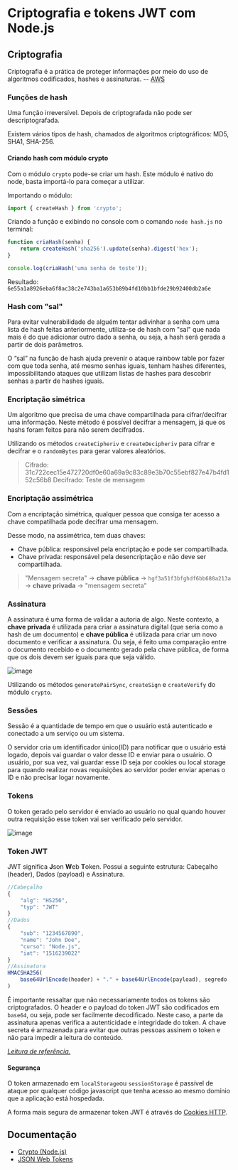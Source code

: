 # Criptografia e tokens JWT com Node.js

## Criptografia

Criptografia é a prática de proteger informações por meio do uso de algoritmos codificados, hashes e assinaturas. -- [AWS](https://aws.amazon.com/pt/what-is/cryptography/)

### Funções de hash

Uma função irreversível. Depois de criptografada não pode ser descriptografada.

Existem vários tipos de hash, chamados de algoritmos criptográficos: MD5, SHA1, SHA-256.

#### Criando hash com módulo crypto

Com o módulo `crypto` pode-se criar um hash. Este módulo é nativo do node, basta importá-lo para começar a utilizar.

Importando o módulo:

```javascript
import { createHash } from 'crypto';
```

Criando a função e exibindo no console com o comando `node hash.js` no terminal:

```javascript
function criaHash(senha) {
    return createHash('sha256').update(senha).digest('hex');
}

console.log(criaHash('uma senha de teste'));
```

Resultado: `6e55a1a8926eba6f8ac38c2e743ba1a653b89b4fd10bb1bfde29b92400db2a6e`

### Hash com "sal"

Para evitar vulnerabilidade de alguém tentar adivinhar a senha com uma lista de hash feitas anteriormente, utiliza-se de hash com "sal" que nada mais é do que adicionar outro dado a senha, ou seja, a hash será gerada a partir de dois parâmetros. 

O “sal” na função de hash ajuda prevenir o ataque rainbow table por fazer com que toda senha, até mesmo senhas iguais, tenham hashes diferentes, impossibilitando ataques que utilizam listas de hashes para descobrir senhas a partir de hashes iguais.

### Encriptação simétrica

Um algoritmo que precisa de uma chave compartilhada para cifrar/decifrar uma informação. Neste método é possível decifrar a mensagem, já que os hashs foram feitos para não serem decifrados.

Utilizando os métodos `createCipheriv` e `createDecipheriv` para cifrar e decifrar e o `randomBytes` para gerar valores aleatórios.

>Cifrado: 31c722cec15e472720df0e60a69a9c83c89e3b70c55ebf827e47b4fd152c56b8
Decifrado: Teste de mensagem

### Encriptação assimétrica

Com a encriptação simétrica, qualquer pessoa que consiga ter acesso a chave compatilhada pode decifrar uma mensagem.

Desse modo, na assimétrica, tem duas chaves: 

- Chave pública: responsável pela encriptação e pode ser compartilhada.
- Chave privada: responsável pela desencriptação e não deve ser compartilhada.

>"Mensagem secreta" -> **chave pública** -> `hgf3a51f3bfghdf6bb680a213a` -> **chave privada** -> "mensagem secreta"

### Assinatura

A assinatura é uma forma de validar a autoria de algo. Neste contexto, a **chave privada** é utilizada para criar a assinatura digital (que seria como a hash de um documento) e **chave pública** é utilizada para criar um novo documento e verificar a assinatura. Ou seja, é feito uma comparação entre o documento recebido e o documento gerado pela chave pública, de forma que os dois devem ser iguais para que seja válido.

![image](https://user-images.githubusercontent.com/79461028/226415487-a759a822-b47c-4098-a07a-b18b50e7b6a7.png)

Utilizando os métodos `generatePairSync`, `createSign` e `createVerify` do módulo `crypto`.

### Sessões

Sessão é a quantidade de tempo em que o usuário está autenticado e conectado a um serviço ou um sistema.

O servidor cria um identificador único(ID) para notificar que o usuário está logado, depois vai guardar o valor desse ID e enviar para o usuário. O usuário, por sua vez, vai guardar esse ID seja por cookies ou local storage para quando realizar novas requisições ao servidor poder enviar apenas o ID e não precisar logar novamente.
### Tokens

O token gerado pelo servidor é enviado ao usuário no qual quando houver outra requisição esse token vai ser verificado pelo servidor.

![image](https://cdn1.gnarususercontent.com.br/1/723333/747c3a63-c3b4-4c94-9cc3-55cb71c1013e.png)

### Token JWT

JWT significa **J**son **W**eb **T**oken. Possui a seguinte estrutura: Cabeçalho (header), Dados (payload) e Assinatura.

```javascript
//Cabeçalho
{
    "alg": "HS256",
    "typ": "JWT"
}
//Dados
{
    "sub": "1234567890",
    "name": "John Doe",
    "curso": "Node.js",
    "iat": "1516239022"
}
//Assinatura
HMACSHA256(
    base64UrlEncode(header) + "." + base64UrlEncode(payload), segredo
)
```
É importante ressaltar que não necessariamente todos os tokens são criptografados. O header e o payload do token JWT são codificados em `base64`, ou seja, pode ser facilmente decodificado. Neste caso, a parte da assinatura apenas verifica a autenticidade e integridade do token. A chave secreta é armazenada para evitar que outras pessoas assinem o token e não para impedir a leitura do conteúdo.

[*Leitura de referência.*](https://www.brunobrito.net.br/jose-jwt-jws-jwe-jwa-jwk-jwks/)

#### Segurança

O token armazenado em `localStorage`ou `sessionStorage` é passível de ataque por qualquer código javascript que tenha acesso ao mesmo domínio que a aplicação está hospedada.

A forma mais segura de armazenar token JWT é através do [Cookies HTTP](https://developer.mozilla.org/pt-BR/docs/Web/HTTP/Cookies#cookies_secure_e_httponly).
## Documentação

- [Crypto (Node.js)](https://nodejs.org/api/crypto.html#crypto_crypto_createcipheriv_algorithm_key_iv_options)
- [JSON Web Tokens](https://jwt.io/introduction)
